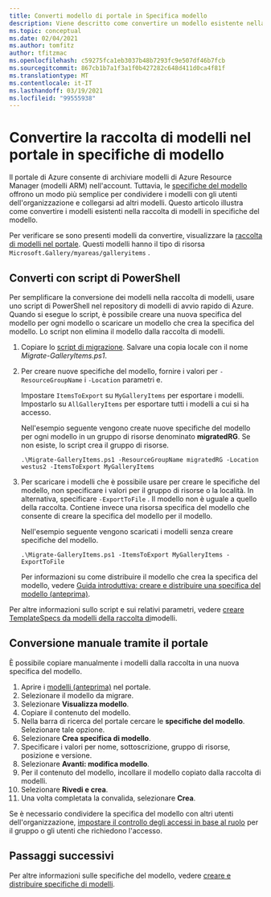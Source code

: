 ```yaml
---
title: Converti modello di portale in Specifica modello
description: Viene descritto come convertire un modello esistente nella raccolta portale di Azure in una specifica del modello.
ms.topic: conceptual
ms.date: 02/04/2021
ms.author: tomfitz
author: tfitzmac
ms.openlocfilehash: c59275fca1eb3037b48b7293fc9e507df46b7fcb
ms.sourcegitcommit: 867cb1b7a1f3a1f0b427282c648d411d0ca4f81f
ms.translationtype: MT
ms.contentlocale: it-IT
ms.lasthandoff: 03/19/2021
ms.locfileid: "99555938"
---
```

# <a name="convert-template-gallery-in-portal-to-template-specs"></a>Convertire la raccolta di modelli nel portale in specifiche di modello

Il portale di Azure consente di archiviare modelli di Azure Resource Manager (modelli ARM) nell'account. Tuttavia, le [specifiche del modello](template-specs.md) offrono un modo più semplice per condividere i modelli con gli utenti dell'organizzazione e collegarsi ad altri modelli. Questo articolo illustra come convertire i modelli esistenti nella raccolta di modelli in specifiche del modello.

Per verificare se sono presenti modelli da convertire, visualizzare la [raccolta di modelli nel portale](https://portal.azure.com/#blade/HubsExtension/BrowseResourceBlade/resourceType/Microsoft.Gallery%2Fmyareas%2Fgalleryitems). Questi modelli hanno il tipo di risorsa `Microsoft.Gallery/myareas/galleryitems` .

## <a name="convert-with-powershell-script"></a>Converti con script di PowerShell

Per semplificare la conversione dei modelli nella raccolta di modelli, usare uno script di PowerShell nel repository di modelli di avvio rapido di Azure. Quando si esegue lo script, è possibile creare una nuova specifica del modello per ogni modello o scaricare un modello che crea la specifica del modello. Lo script non elimina il modello dalla raccolta di modelli.

1. Copiare lo [script di migrazione](https://github.com/Azure/azure-quickstart-templates/blob/master/201-templatespec-migrate-create/Migrate-GalleryItems.ps1). Salvare una copia locale con il nome *Migrate-GalleryItems.ps1*.
1. Per creare nuove specifiche del modello, fornire i valori per `-ResourceGroupName` i `-Location` parametri e. 

   Impostare `ItemsToExport` su `MyGalleryItems` per esportare i modelli. Impostarlo su `AllGalleryItems` per esportare tutti i modelli a cui si ha accesso.

   Nell'esempio seguente vengono create nuove specifiche del modello per ogni modello in un gruppo di risorse denominato **migratedRG**. Se non esiste, lo script crea il gruppo di risorse.

   ```azurepowershell
   .\Migrate-GalleryItems.ps1 -ResourceGroupName migratedRG -Location westus2 -ItemsToExport MyGalleryItems
   ```

1. Per scaricare i modelli che è possibile usare per creare le specifiche del modello, non specificare i valori per il gruppo di risorse o la località. In alternativa, specificare `-ExportToFile` . Il modello non è uguale a quello della raccolta. Contiene invece una risorsa specifica del modello che consente di creare la specifica del modello per il modello.

   Nell'esempio seguente vengono scaricati i modelli senza creare specifiche del modello.

   ```azurepowershell
   .\Migrate-GalleryItems.ps1 -ItemsToExport MyGalleryItems -ExportToFile
   ```

   Per informazioni su come distribuire il modello che crea la specifica del modello, vedere [Guida introduttiva: creare e distribuire una specifica del modello (anteprima)](quickstart-create-template-specs.md).

Per altre informazioni sullo script e sui relativi parametri, vedere [creare TemplateSpecs da modelli della raccolta di](https://github.com/Azure/azure-quickstart-templates/tree/master/201-templatespec-migrate-create)modelli.

## <a name="manually-convert-through-portal"></a>Conversione manuale tramite il portale

È possibile copiare manualmente i modelli dalla raccolta in una nuova specifica del modello.

1. Aprire i [modelli (anteprima)](https://portal.azure.com/#blade/HubsExtension/BrowseResourceBlade/resourceType/Microsoft.Gallery%2Fmyareas%2Fgalleryitems) nel portale.
1. Selezionare il modello da migrare.
1. Selezionare **Visualizza modello**.
1. Copiare il contenuto del modello.
1. Nella barra di ricerca del portale cercare le **specifiche del modello**. Selezionare tale opzione.
1. Selezionare **Crea specifica di modello**.
1. Specificare i valori per nome, sottoscrizione, gruppo di risorse, posizione e versione.
1. Selezionare **Avanti: modifica modello**.
1. Per il contenuto del modello, incollare il modello copiato dalla raccolta di modelli.
1. Selezionare **Rivedi e crea**.
1. Una volta completata la convalida, selezionare **Crea**.

Se è necessario condividere la specifica del modello con altri utenti dell'organizzazione, [impostare il controllo degli accessi in base al ruolo](../../role-based-access-control/tutorial-role-assignments-group-powershell.md) per il gruppo o gli utenti che richiedono l'accesso.

## <a name="next-steps"></a>Passaggi successivi

Per altre informazioni sulle specifiche del modello, vedere [creare e distribuire specifiche di modelli](template-specs.md).
